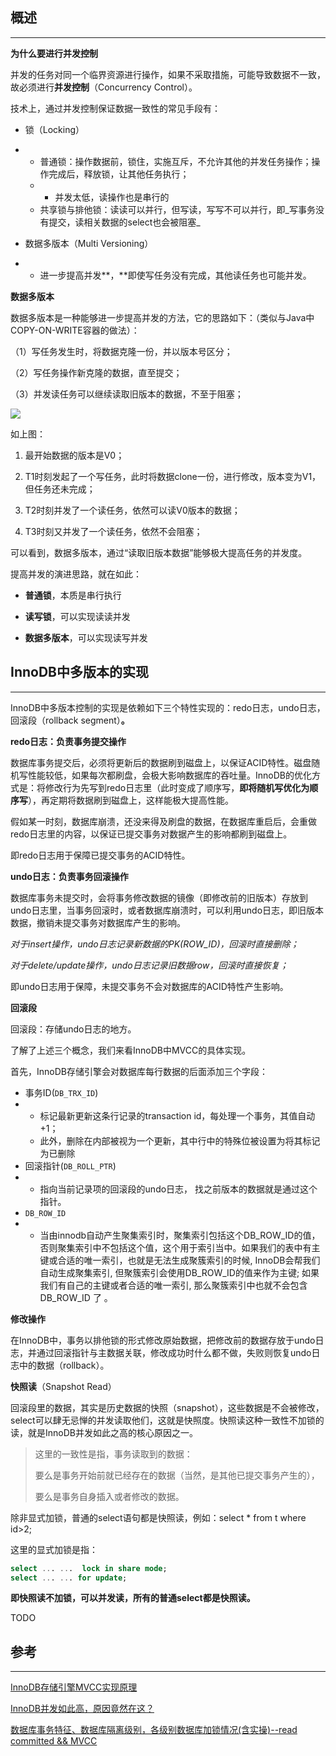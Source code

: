 ## 概述

---

**为什么要进行并发控制**

并发的任务对同一个临界资源进行操作，如果不采取措施，可能导致数据不一致，故必须进行**并发控制**（Concurrency Control）。

技术上，通过并发控制保证数据一致性的常见手段有：

* 锁（Locking）

* * 普通锁：操作数据前，锁住，实施互斥，不允许其他的并发任务操作；操作完成后，释放锁，让其他任务执行；
  * * 并发太低，读操作也是串行的
  * 共享锁与排他锁：读读可以并行，但写读，写写不可以并行，即_写事务没有提交，读相关数据的select也会被阻塞_
* 数据多版本（Multi Versioning）

* * 进一步提高并发**，**即使写任务没有完成，其他读任务也可能并发。

**数据多版本**

数据多版本是一种能够进一步提高并发的方法，它的思路如下：（类似与Java中COPY-ON-WRITE容器的做法）：

（1）写任务发生时，将数据克隆一份，并以版本号区分；

（2）写任务操作新克隆的数据，直至提交；

（3）并发读任务可以继续读取旧版本的数据，不至于阻塞；

![](http://img.chuansong.me/mmbiz_png/YrezxckhYOxqYZaEWwXRwibTg8vNtNIPG7Hfiat5wx6D353IIxWmOKJawOcJ84QFu2WYicElTUeTsy9Am0MQZpcyg/640?wx_fmt=png)

如上图：

1. 最开始数据的版本是V0；

2. T1时刻发起了一个写任务，此时将数据clone一份，进行修改，版本变为V1，但任务还未完成；

3. T2时刻并发了一个读任务，依然可以读V0版本的数据；

4. T3时刻又并发了一个读任务，依然不会阻塞；

可以看到，数据多版本，通过“读取旧版本数据”能够极大提高任务的并发度。

提高并发的演进思路，就在如此：

* **普通锁**，本质是串行执行

* **读写锁**，可以实现读读并发

* **数据多版本**，可以实现读写并发

## InnoDB中多版本的实现

---

InnoDB中多版本控制的实现是依赖如下三个特性实现的：redo日志，undo日志，回滚段（rollback segment）**。**

**redo日志：负责事务提交操作**

数据库事务提交后，必须将更新后的数据刷到磁盘上，以保证ACID特性。磁盘随机写性能较低，如果每次都刷盘，会极大影响数据库的吞吐量。InnoDB的优化方式是：将修改行为先写到redo日志里（此时变成了顺序写，**即将随机写优化为顺序写**），再定期将数据刷到磁盘上，这样能极大提高性能。

假如某一时刻，数据库崩溃，还没来得及刷盘的数据，在数据库重启后，会重做redo日志里的内容，以保证已提交事务对数据产生的影响都刷到磁盘上。

即redo日志用于保障已提交事务的ACID特性。

**undo日志：负责事务回滚操作**

数据库事务未提交时，会将事务修改数据的镜像（即修改前的旧版本）存放到undo日志里，当事务回滚时，或者数据库崩溃时，可以利用undo日志，即旧版本数据，撤销未提交事务对数据库产生的影响。

_对于insert操作，undo日志记录新数据的PK\(ROW\_ID\)，回滚时直接删除；_

_对于delete/update操作，undo日志记录旧数据row，回滚时直接恢复；_

即undo日志用于保障，未提交事务不会对数据库的ACID特性产生影响。

**回滚段**

回滚段：存储undo日志的地方。

了解了上述三个概念，我们来看InnoDB中MVCC的具体实现。

首先，InnoDB存储引擎会对数据库每行数据的后面添加三个字段：

* 事务ID\(`DB_TRX_ID`\)
* * 标记最新更新这条行记录的transaction id，每处理一个事务，其值自动+1；
  * 此外，删除在内部被视为一个更新，其中行中的特殊位被设置为将其标记为已删除
* 回滚指针\(`DB_ROLL_PTR`\)
* * 指向当前记录项的回滚段的undo日志， 找之前版本的数据就是通过这个指针。
* `DB_ROW_ID`
* * 当由innodb自动产生聚集索引时，聚集索引包括这个DB\_ROW\_ID的值，否则聚集索引中不包括这个值，这个用于索引当中。如果我们的表中有主键或合适的唯一索引，也就是无法生成聚簇索引的时候, InnoDB会帮我们自动生成聚集索引, 但聚簇索引会使用DB\_ROW\_ID的值来作为主键; 如果我们有自己的主键或者合适的唯一索引, 那么聚簇索引中也就不会包含 DB\_ROW\_ID 了 。

**修改操作**

在InnoDB中，事务以排他锁的形式修改原始数据，把修改前的数据存放于undo日志，并通过回滚指针与主数据关联，修改成功时什么都不做，失败则恢复undo日志中的数据（rollback）。

**快照读**（Snapshot Read）

回滚段里的数据，其实是历史数据的快照（snapshot），这些数据是不会被修改，select可以肆无忌惮的并发读取他们，这就是快照度。快照读这种一致性不加锁的读，就是InnoDB并发如此之高的核心原因之一。

> 这里的一致性是指，事务读取到的数据：
>
> 要么是事务开始前就已经存在的数据（当然，是其他已提交事务产生的），
>
> 要么是事务自身插入或者修改的数据。

除非显式加锁，普通的select语句都是快照读，例如：select \* from t where id&gt;2;

这里的显式加锁是指：

```sql
select ... ...  lock in share mode;
select ... ... for update;
```

**即快照读不加锁，可以并发读，所有的普通select都是快照读。**

TODO

## 参考

---

[InnoDB存储引擎MVCC实现原理](https://liuzhengyang.github.io/2017/04/18/innodb-mvcc/)

[InnoDB并发如此高，原因竟然在这？](http://chuansong.me/n/2487104646019)

[数据库事务特征、数据库隔离级别，各级别数据库加锁情况\(含实操\)--read committed && MVCC](https://www.jianshu.com/p/fd51cb8dc03b)

  


